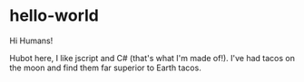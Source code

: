 # hello-world

Hi Humans!

Hubot here, I like jscript and C# (that's what I'm made of!).
I've had tacos on the moon and find them far superior to Earth tacos.
